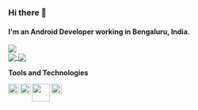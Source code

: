 ### Hi there 👋

#### I'm an Android Developer working in Bengaluru, India.

  
<div align="start" style= "align-content":center>
  <img align="start" src="https://github-readme-stats.vercel.app/api?username=vishvendra01&include_all_commits=true&count_private=true&theme=nightowl&show_icons=true" />
</div>

<a href="https://github.com/vishvendra01/PopFlix">
  <img align="center" src="https://github-readme-stats.vercel.app/api/pin/?username=vishvendra01&repo=PopFlix" />
</a>
<a href="https://github.com/vishvendra01/CovidSlotsNotifier">
  <img align="center" src="https://github-readme-stats.vercel.app/api/pin/?username=vishvendra01&repo=CovidSlotsNotifier" />
</a>

**Tools and Technologies**


<a>
  <img align="left" width="21px" src="https://user-images.githubusercontent.com/45118110/93001204-01d04480-f54b-11ea-8d0a-0af48d499fb2.png"/>
</a>
<a>
<a>
  <img align="left" width="21px" src="https://user-images.githubusercontent.com/45118110/92995478-af2e6280-f521-11ea-97e5-b2bfe1f2c877.png"/>
</a>
<a>
  <img align="left" width="36px" src="https://user-images.githubusercontent.com/45118110/92995654-e8b39d80-f522-11ea-89e6-92e88e36c183.png" />
</a>
<a>
  <img align="left" width="21px" src="https://user-images.githubusercontent.com/45118110/93000527-adc36100-f546-11ea-9745-e337710defbc.png" />
</a>
